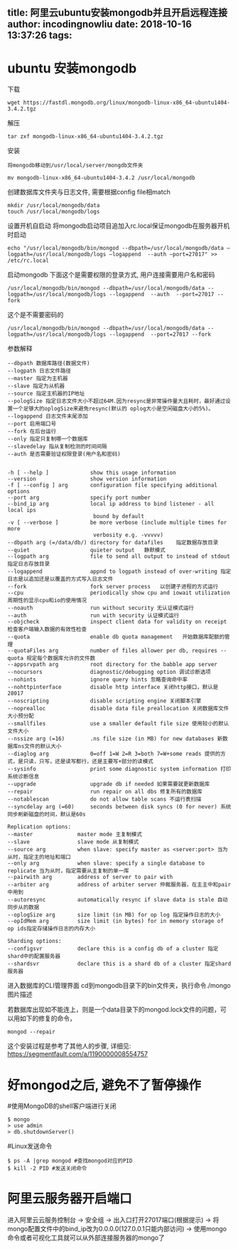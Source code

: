 title: 阿里云ubuntu安装mongodb并且开启远程连接
author: incodingnowliu
date: 2018-10-16 13:37:26
tags:
---
# ubuntu 安装mongodb

下载
```
wget https://fastdl.mongodb.org/linux/mongodb-linux-x86_64-ubuntu1404-3.4.2.tgz
```

解压
```
tar zxf mongodb-linux-x86_64-ubuntu1404-3.4.2.tgz
```
安装
```
将mongodb移动到/usr/local/server/mongdb文件夹
```

```
mv mongodb-linux-x86_64-ubuntu1404-3.4.2 /usr/local/mongodb
```
创建数据库文件夹与日志文件, 需要根据config file相match
```
mkdir /usr/local/mongodb/data
touch /usr/local/mongodb/logs
```
设置开机自启动
将mongodb启动项目追加入rc.local保证mongodb在服务器开机时启动

```
echo "/usr/local/mongodb/bin/mongod --dbpath=/usr/local/mongodb/data –logpath=/usr/local/mongodb/logs –logappend  --auth –port=27017" >> /etc/rc.local

```
启动mongodb
下面这个是需要权限的登录方式, 用户连接需要用户名和密码

```
/usr/local/mongodb/bin/mongod --dbpath=/usr/local/mongodb/data --logpath=/usr/local/mongodb/logs --logappend  --auth  --port=27017 --fork
```

这个是不需要密码的
```
/usr/local/mongodb/bin/mongod --dbpath=/usr/local/mongodb/data --logpath=/usr/local/mongodb/logs --logappend  --port=27017 --fork
```
参数解释
```
--dbpath 数据库路径(数据文件)
--logpath 日志文件路径
--master 指定为主机器
--slave 指定为从机器
--source 指定主机器的IP地址
--pologSize 指定日志文件大小不超过64M.因为resync是非常操作量大且耗时，最好通过设置一个足够大的oplogSize来避免resync(默认的 oplog大小是空闲磁盘大小的5%)。
--logappend 日志文件末尾添加
--port 启用端口号
--fork 在后台运行
--only 指定只复制哪一个数据库
--slavedelay 指从复制检测的时间间隔
--auth 是否需要验证权限登录(用户名和密码)
 
 
-h [ --help ]             show this usage information
--version                 show version information
-f [ --config ] arg       configuration file specifying additional options
--port arg                specify port number
--bind_ip arg             local ip address to bind listener - all local ips
                           bound by default
-v [ --verbose ]          be more verbose (include multiple times for more
                           verbosity e.g. -vvvvv)
--dbpath arg (=/data/db/) directory for datafiles    指定数据存放目录
--quiet                   quieter output   静默模式
--logpath arg             file to send all output to instead of stdout   指定日志存放目录
--logappend               appnd to logpath instead of over-writing 指定日志是以追加还是以覆盖的方式写入日志文件
--fork                    fork server process   以创建子进程的方式运行
--cpu                     periodically show cpu and iowait utilization 周期性的显示cpu和io的使用情况
--noauth                  run without security 无认证模式运行
--auth                    run with security 认证模式运行
--objcheck                inspect client data for validity on receipt 检查客户端输入数据的有效性检查
--quota                   enable db quota management   开始数据库配额的管理
--quotaFiles arg          number of files allower per db, requires --quota 规定每个数据库允许的文件数
--appsrvpath arg          root directory for the babble app server 
--nocursors               diagnostic/debugging option 调试诊断选项
--nohints                 ignore query hints 忽略查询命中率
--nohttpinterface         disable http interface 关闭http接口，默认是28017
--noscripting             disable scripting engine 关闭脚本引擎
--noprealloc              disable data file preallocation 关闭数据库文件大小预分配
--smallfiles              use a smaller default file size 使用较小的默认文件大小
--nssize arg (=16)        .ns file size (in MB) for new databases 新数据库ns文件的默认大小
--diaglog arg             0=off 1=W 2=R 3=both 7=W+some reads 提供的方式，是只读，只写，还是读写都行，还是主要写+部分的读模式
--sysinfo                 print some diagnostic system information 打印系统诊断信息
--upgrade                 upgrade db if needed 如果需要就更新数据库
--repair                  run repair on all dbs 修复所有的数据库
--notablescan             do not allow table scans 不运行表扫描
--syncdelay arg (=60)     seconds between disk syncs (0 for never) 系统同步刷新磁盘的时间，默认是60s
 
Replication options:
--master              master mode 主复制模式
--slave               slave mode 从复制模式
--source arg          when slave: specify master as <server:port> 当为从时，指定主的地址和端口
--only arg            when slave: specify a single database to replicate 当为从时，指定需要从主复制的单一库
--pairwith arg        address of server to pair with
--arbiter arg         address of arbiter server 仲裁服务器，在主主中和pair中用到
--autoresync          automatically resync if slave data is stale 自动同步从的数据
--oplogSize arg       size limit (in MB) for op log 指定操作日志的大小
--opIdMem arg         size limit (in bytes) for in memory storage of op ids指定存储操作日志的内存大小
 
Sharding options:
--configsvr           declare this is a config db of a cluster 指定shard中的配置服务器
--shardsvr            declare this is a shard db of a cluster 指定shard服务器
```
进入数据库的CLI管理界面
cd到mongodb目录下的bin文件夹，执行命令./mongo
图片描述

若数据库出现如不能连上，则是一个data目录下的mongod.lock文件的问题，可以用如下的修复的命令，
```
mongod --repair
```
这个安装过程是参考了其他人的步骤, 详细见: https://segmentfault.com/a/1190000008554757

# 好mongod之后, 避免不了暂停操作
#使用MongoDB的shell客户端进行关闭
```
$ mongo
> use admin
> db.shutdownServer()
```
#Linux发送命令
```
$ ps -A |grep mongod #查找mongod对应的PID
$ kill -2 PID #发送关闭命令
```


# 阿里云服务器开启端口
进入阿里云云服务控制台 -> 安全组 -> 出入口打开27017端口(根据提示) -> 将mongo配置文件中的bind_ip改为0.0.0.0(127.0.0.1只能内部访问) -> 使用mongo命令或者可视化工具就可以从外部连接服务器的mongo了




